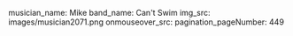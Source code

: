 musician_name: Mike
band_name: Can&#39;t Swim
img_src: images/musician2071.png
onmouseover_src: 
pagination_pageNumber: 449